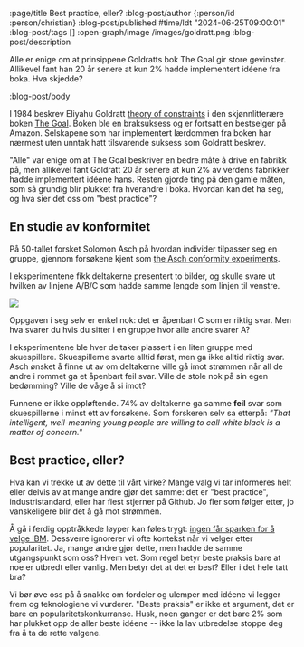 :page/title Best practice, eller?
:blog-post/author {:person/id :person/christian}
:blog-post/published #time/ldt "2024-06-25T09:00:01"
:blog-post/tags []
:open-graph/image /images/goldratt.png
:blog-post/description

Alle er enige om at prinsippene Goldratts bok The Goal gir store gevinster.
Allikevel fant han 20 år senere at kun 2% hadde implementert idéene fra boka.
Hva skjedde?

:blog-post/body

I 1984 beskrev Eliyahu Goldratt [theory of
constraints](https://en.wikipedia.org/wiki/Theory_of_constraints) i den
skjønnlitterære boken [The
Goal](https://archive.org/details/goalprocessofo00gold). Boken ble en
braksuksess og er fortsatt en bestselger på Amazon. Selskapene som har
implementert lærdommen fra boken har nærmest uten unntak hatt tilsvarende
suksess som Goldratt beskrev.

"Alle" var enige om at The Goal beskriver en bedre måte å drive en fabrikk på,
men allikevel fant Goldratt 20 år senere at kun 2% av verdens fabrikker hadde
implementert idéene hans. Resten gjorde ting på den gamle måten, som så grundig
blir plukket fra hverandre i boka. Hvordan kan det ha seg, og hva sier det oss
om "best practice"?

## En studie av konformitet

På 50-tallet forsket Solomon Asch på hvordan individer tilpasser seg en gruppe,
gjennom forsøkene kjent som [the Asch conformity
experiments](https://en.wikipedia.org/wiki/Asch_conformity_experiments).

I eksperimentene fikk deltakerne presentert to bilder, og skulle svare ut
hvilken av linjene A/B/C som hadde samme lengde som linjen til venstre.

<img src="/images/asch.png" class="img" style="max-height: 400px; margin: 0 auto;
display: block;">

Oppgaven i seg selv er enkel nok: det er åpenbart C som er riktig svar. Men hva
svarer du hvis du sitter i en gruppe hvor alle andre svarer A?

I eksperimentene ble hver deltaker plassert i en liten gruppe med skuespillere.
Skuespillerne svarte alltid først, men ga ikke alltid riktig svar. Asch ønsket å
finne ut av om deltakerne ville gå imot strømmen når all de andre i rommet ga et
åpenbart feil svar. Ville de stole nok på sin egen bedømming? Ville de våge å si
imot?

Funnene er ikke oppløftende. 74% av deltakerne ga samme **feil** svar som
skuespillerne i minst ett av forsøkene. Som forskeren selv sa etterpå: *"That
intelligent, well-meaning young people are willing to call white black is a
matter of concern."*

## Best practice, eller?

Hva kan vi trekke ut av dette til vårt virke? Mange valg vi tar informeres helt
eller delvis av at mange andre gjør det samme: det er "best practice",
industristandard, eller har flest stjerner på Github. Jo fler som følger etter,
jo vanskeligere blir det å gå mot strømmen.

Å gå i ferdig opptråkkede løyper kan føles trygt: [ingen får sparken for å velge
IBM](https://www.forbes.com/sites/duenablomstrom1/2018/11/30/nobody-gets-fired-for-buying-ibm-but-they-should/).
Dessverre ignorerer vi ofte kontekst når vi velger etter popularitet. Ja, mange
andre gjør dette, men hadde de samme utgangspunkt som oss? Hvem vet. Som regel
betyr beste praksis bare at noe er utbredt eller vanlig. Men betyr det at det er
best? Eller i det hele tatt bra?

Vi bør øve oss på å snakke om fordeler og ulemper med idéene vi legger frem og
teknologiene vi vurderer. "Beste praksis" er ikke et argument, det er bare en
popularitetskonkurranse. Husk, noen ganger er det bare 2% som har plukket opp de
aller beste idéene -- ikke la lav utbredelse stoppe deg fra å ta de rette
valgene.
